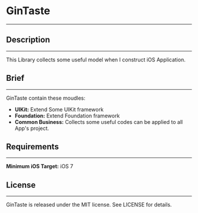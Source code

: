 # **GinTaste**
---

## Description
---
This Library collects some useful model when I construct iOS Application.

## Brief
---
GinTaste contain these moudles:

- **UIKit:** Extend Some UIKit framework
- **Foundation:** Extend Foundation framework
- **Common Business:** Collects some useful codes can be applied to all App's project.

## Requirements
---
**Minimum iOS Target:** iOS 7

## License
---
GinTaste is released under the MIT license. See LICENSE for details.